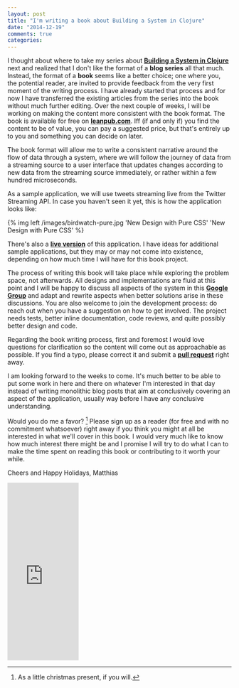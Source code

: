 ```yaml
---
layout: post
title: "I'm writing a book about Building a System in Clojure"
date: "2014-12-19"
comments: true
categories: 
---
```

I thought about where to take my series about **[Building a System in Clojure](http://matthiasnehlsen.com/blog/2014/09/24/Building-Systems-in-Clojure-1/)** next and realized that I don't like the format of a **blog series** all that much. Instead, the format of a **book** seems like a better choice; one where you, the potential reader, are invited to provide feedback from the very first moment of the writing process. I have already started that process and for now I have transferred the existing articles from the series into the book without much further editing. Over the next couple of weeks, I will be working on making the content more consistent with the book format. The book is available for free on **[leanpub.com](https://leanpub.com/building-a-system-in-clojure)**. Iff (if and only if) you find the content to be of value, you can pay a suggested price, but that's entirely up to you and something you can decide on later.

The book format will allow me to write a consistent narrative around the flow of data through a system, where we will follow the journey of data from a streaming source to a user interface that updates changes according to new data from the streaming source immediately, or rather within a few hundred microseconds.

As a sample application, we will use tweets streaming live from the Twitter Streaming API. In case you haven't seen it yet, this is how the application looks like:

{% img left /images/birdwatch-pure.jpg 'New Design with Pure CSS' 'New Design with Pure CSS' %}

There's also a **[live version](http://birdwatch2.matthiasnehlsen.com/)** of this application. I have ideas for additional sample applications, but they may or may not come into existence, depending on how much time I will have for this book project.

The process of writing this book will take place while exploring the problem space, not afterwards. All designs and implementations are fluid at this point and I will be happy to discuss all aspects of the system in this **[Google Group](https://groups.google.com/forum/#!forum/building-a-system-in-clojure/)** and adapt and rewrite aspects when better solutions arise in these discussions. You are also welcome to join the development process: do reach out when you have a suggestion on how to get involved. The project needs tests, better inline documentation, code reviews, and quite possibly better design and code. 

Regarding the book writing process, first and foremost I would love questions for clarification so the content will come out as approachable as possible. If you find a typo, please correct it and submit a **[pull request](https://github.com/matthiasn/clojure-system-book)** right away.

I am looking forward to the weeks to come. It's much better to be able to put some work in here and there on whatever I'm interested in that day instead of writing monolithic blog posts that aim at conclusively covering an aspect of the application, usually way before I have any conclusive understanding.

Would you do me a favor? [^1] Please sign up as a reader (for free and with no commitment whatsoever) right away if you think you might at all be interested in what we'll cover in this book. I would very much like to know how much interest there might be and I promise I will try to do what I can to make the time spent on reading this book or contributing to it worth your while.

Cheers and Happy Holidays,
Matthias

<iframe width="160" height="400" src="https://leanpub.com/building-a-system-in-clojure/embed" frameborder="0" allowtransparency="true"></iframe>

[^1]: As a little christmas present, if you will.